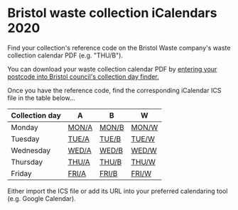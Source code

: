 # Bristol waste collection iCalendars 2020

Find your collection's reference code on the Bristol Waste company's
waste collection calendar PDF (e.g. "THU/B").

You can download your waste collection calendar PDF by 
[entering your postcode into Bristol council's collection day finder.
](https://www.bristol.gov.uk/bins-recycling/collection-day-finder#step1)

Once you have the reference code, find the corresponding iCalendar ICS file
in the table below...

Collection day | A | B | W
--- | --- | --- | ---
Monday | [MON/A](https://raw.githubusercontent.com/grahamcarlyle/bin-day/master/resources/bristol/2020/ics/mon_a.ics) | [MON/B](https://raw.githubusercontent.com/grahamcarlyle/bin-day/master/resources/bristol/2020/ics/mon_b.ics)| [MON/W](https://raw.githubusercontent.com/grahamcarlyle/bin-day/master/resources/bristol/2020/ics/mon_w.ics)
Tuesday | [TUE/A](https://raw.githubusercontent.com/grahamcarlyle/bin-day/master/resources/bristol/2020/ics/tue_a.ics) | [TUE/B](https://raw.githubusercontent.com/grahamcarlyle/bin-day/master/resources/bristol/2020/ics/tue_b.ics) | [TUE/W](https://raw.githubusercontent.com/grahamcarlyle/bin-day/master/resources/bristol/2020/ics/tue_w.ics)
Wednesday | [WED/A](https://raw.githubusercontent.com/grahamcarlyle/bin-day/master/resources/bristol/2020/ics/wed_a.ics) | [WED/B](https://raw.githubusercontent.com/grahamcarlyle/bin-day/master/resources/bristol/2020/ics/wed_b.ics) | [WED/W](https://raw.githubusercontent.com/grahamcarlyle/bin-day/master/resources/bristol/2020/ics/wed_w.ics)
Thursday | [THU/A](https://raw.githubusercontent.com/grahamcarlyle/bin-day/master/resources/bristol/2020/ics/thu_a.ics) | [THU/B](https://raw.githubusercontent.com/grahamcarlyle/bin-day/master/resources/bristol/2020/ics/thu_b.ics) | [THU/W](https://raw.githubusercontent.com/grahamcarlyle/bin-day/master/resources/bristol/2020/ics/thu_w.ics)
Friday | [FRI/A](https://raw.githubusercontent.com/grahamcarlyle/bin-day/master/resources/bristol/2020/ics/fri_a.ics) | [FRI/B](https://raw.githubusercontent.com/grahamcarlyle/bin-day/master/resources/bristol/2020/ics/fri_b.ics) | [FRI/W](https://raw.githubusercontent.com/grahamcarlyle/bin-day/master/resources/bristol/2020/ics/fri_w.ics)

Either import the ICS file or add its URL into your preferred calendaring
tool (e.g. Google Calendar).
